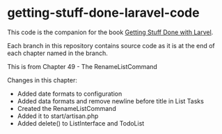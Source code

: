 getting-stuff-done-laravel-code
===============================

This code is the companion for the book [Getting Stuff Done with Larvel](https://leanpub.com/gettingstuffdonelaravel).

Each branch in this repository contains source code as it is at the end of each chapter named in the branch.

This is from Chapter 49 - The RenameListCommand

Changes in this chapter:

* Added date formats to configuration
* Added data formats and remove newline before title in List Tasks
* Created the RenameListCommand
* Added it to start/artisan.php
* Added delete() to ListInterface and TodoList

